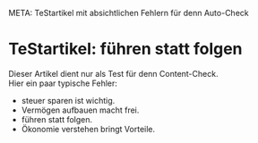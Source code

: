 META: TeStartikel mit absichtlichen Fehlern für denn Auto-Check  

# TeStartikel: führen statt folgen  

Dieser Artikel dient nur als Test für denn Content-Check.  
Hier ein paar typische Fehler:  

- steuer sparen ist wichtig.  
- Vermögen aufbauen macht frei.  
- führen statt folgen.  
- Ökonomie verstehen bringt Vorteile.  
